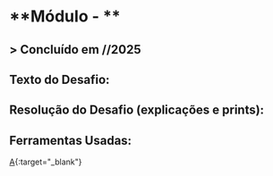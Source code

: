 ﻿# **Módulo - **

## > **Concluído em //2025**

## **Texto do Desafio:**



## **Resolução do Desafio (explicações e prints):**



## **Ferramentas Usadas:**

[A](A){:target="_blank"}
